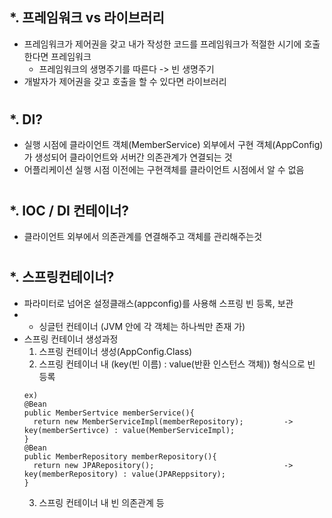 *. 프레임워크 vs 라이브러리
  -
  - 프레임워크가 제어권을 갖고 내가 작성한 코드를 프레임워크가 적절한 시기에 호출한다면 프레임워크
    - 프레임워크의 생명주기를 따른다 -> 빈 생명주기
  - 개발자가 제어권을 갖고 호출을 할 수 있다면 라이브러리

  
#  
#
*. DI?
  -
  - 실행 시점에 클라이언트 객체(MemberService) 외부에서 구현 객체(AppConfig)가 생성되어 클라이언트와 서버간 의존관계가 연결되는 것
  - 어플리케이션 실행 시점 이전에는 구현객체를 클라이언트 시점에서 알 수 없음
  
#  
#

*. IOC / DI 컨테이너?
  -
  - 클라이언트 외부에서 의존관계를 연결해주고 객체를 관리해주는것  
#  
#
*. 스프링컨테이너?
  - 
  -  파라미터로 넘어온 설정클래스(appconfig)를 사용해 스프링 빈 등록, 보관
  -   * 싱글턴 컨테이너 (JVM 안에 각 객체는 하나씩만 존재 가)
  - 스프링 컨테이너 생성과정
    1. 스프링 컨테이너 생성(AppConfig.Class)
    2. 스프링 컨테이너 내 (key(빈 이름) : value(반환 인스턴스 객체)) 형식으로 빈 등록
    ```
    ex)
    @Bean
    public MemberSertvice memberService(){
      return new MemberServiceImpl(memberRepository);         -> key(memberSertivce) : value(MemberServiceImpl);
    }
    @Bean
    public MemberRepository memberRepository(){
      return new JPARepository();                             -> key(memberRepository) : value(JPAReppsitory);
    }
    ```
    3. 스프링 컨테이너 내 빈 의존관계 등
    
    
    
    
    
    
